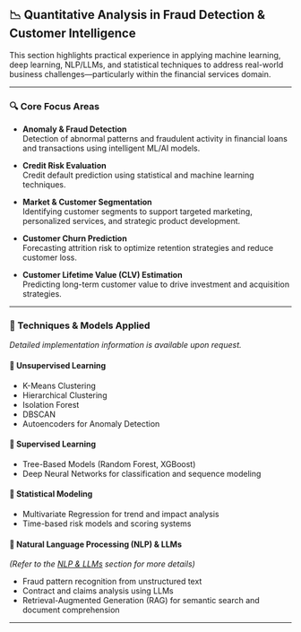 ## 📉 Quantitative Analysis in Fraud Detection & Customer Intelligence

This section highlights practical experience in applying machine learning, deep learning, NLP/LLMs, and statistical techniques to address real-world business challenges—particularly within the financial services domain.

---

### 🔍 Core Focus Areas

- **Anomaly & Fraud Detection**  
  Detection of abnormal patterns and fraudulent activity in financial loans and transactions using intelligent ML/AI models.

- **Credit Risk Evaluation**  
  Credit default prediction using statistical and machine learning techniques.

- **Market & Customer Segmentation**  
  Identifying customer segments to support targeted marketing, personalized services, and strategic product development.

- **Customer Churn Prediction**  
  Forecasting attrition risk to optimize retention strategies and reduce customer loss.

- **Customer Lifetime Value (CLV) Estimation**  
  Predicting long-term customer value to drive investment and acquisition strategies.

---

### 🚀 Techniques & Models Applied  
*Detailed implementation information is available upon request.*

#### 🔹 Unsupervised Learning
- K-Means Clustering  
- Hierarchical Clustering  
- Isolation Forest  
- DBSCAN  
- Autoencoders for Anomaly Detection

#### 🔹 Supervised Learning
- Tree-Based Models (Random Forest, XGBoost)  
- Deep Neural Networks for classification and sequence modeling  

#### 🔹 Statistical Modeling
- Multivariate Regression for trend and impact analysis  
- Time-based risk models and scoring systems  

#### 🔹 Natural Language Processing (NLP) & LLMs  
*(Refer to the [NLP & LLMs](#) section for more details)*  
- Fraud pattern recognition from unstructured text  
- Contract and claims analysis using LLMs  
- Retrieval-Augmented Generation (RAG) for semantic search and document comprehension

---
